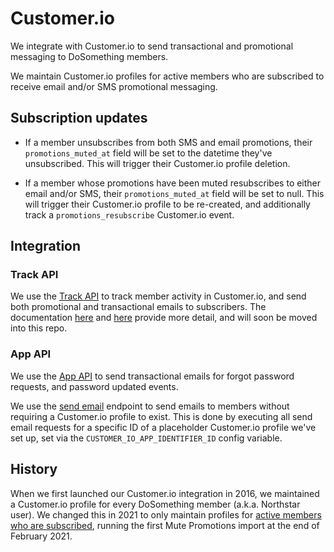 # Customer.io

We integrate with Customer.io to send transactional and promotional messaging to DoSomething members.

We maintain Customer.io profiles for active members who are subscribed to receive email and/or SMS promotional messaging.

## Subscription updates

* If a member unsubscribes from both SMS and email promotions, their `promotions_muted_at` field will be set to the datetime they've unsubscribed. This will trigger their Customer.io profile deletion.

* If a member whose promotions have been muted resubscribes to either email and/or SMS, their `promotions_muted_at` field will be set to null. This will trigger their Customer.io profile to be re-created, and additionally track a `promotions_resubscribe` Customer.io event.


## Integration

### Track API

We use the [Track API](https://customer.io/docs/api/#tag/trackOverview) to track member activity in Customer.io, and send both promotional and transactional emails to subscribers. The documentation [here](http://docs.dosomething.org/customer-io) and [here](http://docs.dosomething.org/non-traditional-member-activation) provide more detail, and will soon be moved into this repo.

### App API

We use the [App API](https://customer.io/docs/api/#tag/appOverview) to send transactional emails for forgot password requests, and password updated events.

We use the [send email](https://customer.io/docs/api/#operation/sendEmail) endpoint to send emails to members without requiring a Customer.io profile to exist. This is done by executing all send email requests for a specific ID of a placeholder Customer.io profile we've set up, set via the `CUSTOMER_IO_APP_IDENTIFIER_ID` config variable.

## History

When we first launched our Customer.io integration in 2016, we maintained a Customer.io profile for every DoSomething member (a.k.a. Northstar user). We changed this in 2021 to only maintain profiles for [active members who are subscribed](https://www.pivotaltracker.com/epic/show/4721712), running the first Mute Promotions import at the end of February 2021.